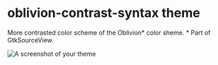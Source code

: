 # oblivion-contrast-syntax theme

More contrasted color scheme of the Oblivion* color sheme.
\* Part of GtkSourceView.

![A screenshot of your theme](https://f.cloud.github.com/assets/69169/2289498/4c3cb0ec-a009-11e3-8dbd-077ee11741e5.gif)
